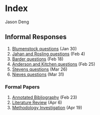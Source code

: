 # Index

Jason Deng

## Informal Responses

1. [Blumenstock questions](https://JasonDeng23.github.io/workshop/blumenstock) (Jan 30)
2. [Jahan and Rosling questions](https://JasonDeng23.github.io/workshop/jahanrosling) (Feb 4)
3. [Barder questions](https://JasonDeng23.github.io/workshop/barder) (Feb 18)
4. [Anderson and Kitchen questions](https://JasonDeng23.github.io/workshop/andersonkitchen) (Feb 25)
5. [Stevens questions](https://JasonDeng23.github.io/workshop/Stevens) (Mar 26)
6. [Nieves questions](https://JasonDeng23.github.io/workshop/nieves) (Mar 31)

### Formal Papers 

1. [Annotated Bibliography](https://JasonDeng23.github.io/workshop/assignment_one) (Feb 23)
2. [Literature Review](https://JasonDeng23.github.io/workshop/assignment2) (Apr 6)
3. [Methodology Investigation](https://JasonDeng23.github.io/workshop/assignment3) (Apr 19)
